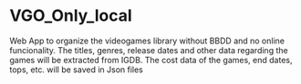 # VGO_Only_local
Web App to organize the videogames library without BBDD and no online funcionality.
The titles, genres, release dates and other data regarding the games will be extracted from IGDB.
The cost data of the games, end dates, tops, etc. will be saved in Json files
